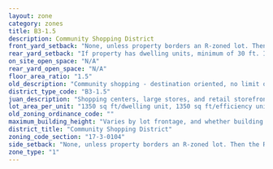 ```yaml
---
layout: zone
category: zones
title: B3-1.5
description: Community Shopping District
front_yard_setback: "None, unless property borders an R-zoned lot. Then the front setback must be at least 50% of the R lot&#39;s front setback. (See 17-3-0404.)"
rear_yard_setback: "If property has dwelling units, minimum of 30 ft. If its rear property line borders the side property line of an R-zoned lot, the rear setback must equal the side setback of the R-zoned lot. If rear line borders the R lot&#39;s rear line, setback must be at least 16 ft."
on_site_open_space: "N/A"
rear_yard_open_space: "N/A"
floor_area_ratio: "1.5"
old_description: "Community shopping - destination oriented, no limit on size of commercial establishment. Allows dwelling units above ground floor."
district_type_code: "B3-1.5"
juan_description: "Shopping centers, large stores, and retail storefronts, often along major streets. Allows more types of businesses than B1 and B2 districts. Apartments permitted above the ground floor."
lot_area_per_unit: "1350 sq ft/dwelling unit, 1350 sq ft/efficiency unit, no SRO units allowed"
old_zoning_ordinance_code: ""
maximum_building_height: "Varies by lot frontage, and whether building has ground-floor commercial space. (See 17-3-0408)"
district_title: "Community Shopping District"
zoning_code_section: "17-3-0104"
side_setback: "None, unless property borders an R-zoned lot. Then the R lot&#39;s front setback applies."
zone_type: "1"
---
```

